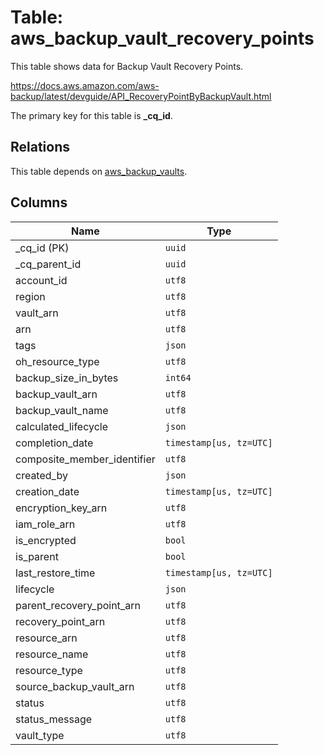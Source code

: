 # Table: aws_backup_vault_recovery_points

This table shows data for Backup Vault Recovery Points.

https://docs.aws.amazon.com/aws-backup/latest/devguide/API_RecoveryPointByBackupVault.html

The primary key for this table is **_cq_id**.

## Relations

This table depends on [aws_backup_vaults](aws_backup_vaults.md).

## Columns

| Name          | Type          |
| ------------- | ------------- |
|_cq_id (PK)|`uuid`|
|_cq_parent_id|`uuid`|
|account_id|`utf8`|
|region|`utf8`|
|vault_arn|`utf8`|
|arn|`utf8`|
|tags|`json`|
|oh_resource_type|`utf8`|
|backup_size_in_bytes|`int64`|
|backup_vault_arn|`utf8`|
|backup_vault_name|`utf8`|
|calculated_lifecycle|`json`|
|completion_date|`timestamp[us, tz=UTC]`|
|composite_member_identifier|`utf8`|
|created_by|`json`|
|creation_date|`timestamp[us, tz=UTC]`|
|encryption_key_arn|`utf8`|
|iam_role_arn|`utf8`|
|is_encrypted|`bool`|
|is_parent|`bool`|
|last_restore_time|`timestamp[us, tz=UTC]`|
|lifecycle|`json`|
|parent_recovery_point_arn|`utf8`|
|recovery_point_arn|`utf8`|
|resource_arn|`utf8`|
|resource_name|`utf8`|
|resource_type|`utf8`|
|source_backup_vault_arn|`utf8`|
|status|`utf8`|
|status_message|`utf8`|
|vault_type|`utf8`|